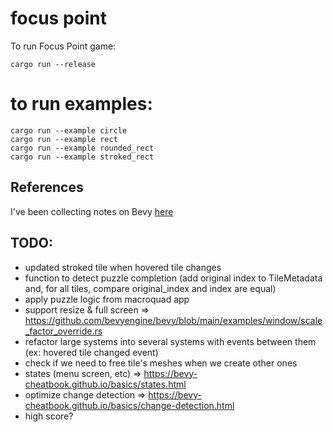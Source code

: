 # focus point

To run Focus Point game:

    cargo run --release

# to run examples:

    cargo run --example circle
    cargo run --example rect
    cargo run --example rounded_rect
    cargo run --example stroked_rect

## References

I've been collecting notes on Bevy [here](./BEVY_REFERENCES.md)

## TODO:

- updated stroked tile when hovered tile changes
- function to detect puzzle completion (add original index to TileMetadata and, for all tiles, compare original_index and index are equal)
- apply puzzle logic from macroquad app
- support resize & full screen => https://github.com/bevyengine/bevy/blob/main/examples/window/scale_factor_override.rs
- refactor large systems into several systems with events between them (ex: hovered tile changed event)
- check if we need to free tile's meshes when we create other ones
- states (menu screen, etc) => https://bevy-cheatbook.github.io/basics/states.html
- optimize change detection => https://bevy-cheatbook.github.io/basics/change-detection.html
- high score?
